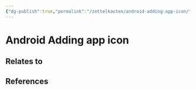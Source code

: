 ```yaml
---
{"dg-publish":true,"permalink":"/zettelkasten/android-adding-app-icon/","title":"Android Adding app icon","tags":["status/todo","core/tech/android"],"noteIcon":"","created":"2023-10-17T15:30:58.157+01:00"}
---
```



# Android Adding app icon




## Relates to
## References
